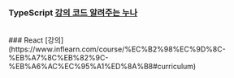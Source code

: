 ### TypeScript [강의 코드 알려주는 누나](https://www.youtube.com/@user-yu8so2ck1z)
<br/>
### React [강의](https://www.inflearn.com/course/%EC%B2%98%EC%9D%8C-%EB%A7%8C%EB%82%9C-%EB%A6%AC%EC%95%A1%ED%8A%B8#curriculum)
